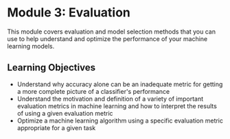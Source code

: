 # Module 3: Evaluation

This module covers evaluation and model selection methods that you can use to help understand and optimize the performance of your machine learning models.

## Learning Objectives

- Understand why accuracy alone can be an inadequate metric for getting a more complete picture of a classifier's performance
- Understand the motivation and definition of a variety of important evaluation metrics in machine learning and how to interpret the results of using a given evaluation metric
- Optimize a machine learning algorithm using a specific evaluation metric appropriate for a given task